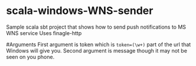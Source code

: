 # scala-windows-WNS-sender
Sample scala sbt project that shows how to send push notifications to MS WNS service
Uses finagle-http

#Arguments
First argument is token which is `token=(\w+)` part of the url that Windows will give you.
Second argument is message though it may not be seen on you phone.

